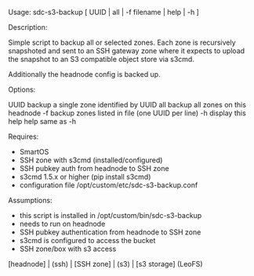 
Usage: sdc-s3-backup [ UUID | all | -f filename | help | -h ]

Description:

  Simple script to backup all or selected zones.
  Each zone is recursively snapshoted and sent
  to an SSH gateway zone where it expects to
  upload the snapshot to an S3 compatible object
  store via s3cmd.

  Additionally the headnode config is backed up.

Options:

  UUID   backup a single zone identified by UUID
  all    backup all zones on this headnode
  -f     backup zones listed in file (one UUID per line)
  -h     display this help
  help   same as -h

Requires:

  - SmartOS
  - SSH zone with s3cmd (installed/configured)
  - SSH pubkey auth from headnode to SSH zone
  - s3cmd 1.5.x or higher (pip install s3cmd)
  - configuration file /opt/custom/etc/sdc-s3-backup.conf

Assumptions:

  - this script is installed in /opt/custom/bin/sdc-s3-backup
  - needs to run on headnode
  - SSH pubkey authentication from headnode to SSH zone
  - s3cmd is configured to access the bucket
  - SSH zone/box with s3 access

   [headnode]
       |
     (ssh)
       |
   [SSH zone]
       |
     (s3)
       |
  [s3 storage]
    (LeoFS)

